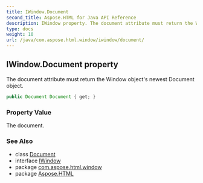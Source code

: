 ```yaml
---
title: IWindow.Document
second_title: Aspose.HTML for Java API Reference
description: IWindow property. The document attribute must return the Window objects newest Document object
type: docs
weight: 10
url: /java/com.aspose.html.window/iwindow/document/
---
```

## IWindow.Document property

The document attribute must return the Window object's newest Document object.

```java
public Document Document { get; }
```

### Property Value

The document.

### See Also

* class [Document](../../../com.aspose.html.dom/document/)
* interface [IWindow](../)
* package [com.aspose.html.window](../../../com.aspose.html.window/)
* package [Aspose.HTML](../../../)
